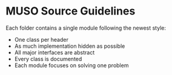 # MUSO Source Guidelines

Each folder contains a single module following the newest style:

- One class per header
- As much implementation hidden as possible
- All major interfaces are abstract
- Every class is documented
- Each module focuses on solving one problem
